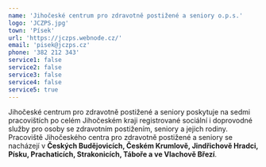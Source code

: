 ```yaml
---
name: 'Jihočeské centrum pro zdravotně postižené a seniory o.p.s.'
logo: 'JCZPS.jpg'
town: 'Písek'
url: 'https://jczps.webnode.cz/'
email: 'pisek@jczps.cz'
phone: '382 212 343'
service1: false
service2: false
service3: false
service4: false
service5: true
---
```


Jihočeské centrum pro zdravotně postižené a seniory poskytuje na sedmi pracovištích po celém Jihočeském kraji registrované sociální i doprovodné služby pro osoby se zdravotním postižením, seniory a jejich rodiny.
Pracoviště Jihočeského centra pro zdravotně postižené a seniory se nacházejí v **Českých Budějovicích, Českém Krumlově, Jindřichově Hradci, Písku, Prachaticích, Strakonicích, Táboře a ve Vlachově Březí**.
